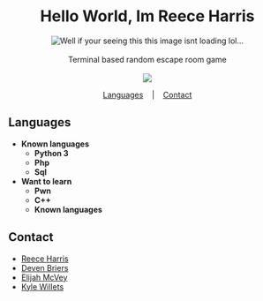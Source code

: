 <h1 align="center">Hello World, Im Reece Harris</h1>

<p align=center>

  <img src="https://i.imgur.com/TarwWyF.png" alt="Well if your seeing this this image isnt loading lol..." />

  <br>
  <br>
  <span>Terminal based random escape room game <br></span>
  <br>
  <a target="_blank" href="https://www.python.org/downloads/" title="Python version"><img src="https://img.shields.io/badge/Discord-Server-Blue.svg"></a>
</p>

<p align="center">
  <a href="#Languages">Languages</a>
  &nbsp;&nbsp;&nbsp;|&nbsp;&nbsp;&nbsp;
  <a href="#Contact">Contact</a>
</p>

## Languages
* <strong>Known languages</strong>
  * <strong>Python 3</strong>
  * <strong>Php</strong>
  * <strong>Sql</strong>
* <strong>Want to learn</strong>
  * <strong>Pwn</strong>
  * <strong>C++</strong>
  * <strong>Known languages</strong>

## Contact
* [Reece Harris](https://github.com/NotReeceHarris) 
* [Deven Briers](https://www.linkedin.com/in/deven-briers-5b62541bb/)
* [Elijah McVey](https://www.linkedin.com/in/elijah-mcvey-97a5b81bb/)
* [Kyle Willets](https://www.linkedin.com/in/kyle-willets-2315b81bb/)


